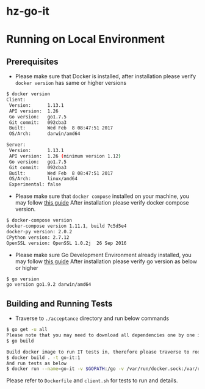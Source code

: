 # hz-go-it

# Running on Local Environment
## Prerequisites

* Please make sure that Docker is installed, after installation please verify `docker version` has same or higher versions 
```bash
$ docker version
Client:
 Version:      1.13.1
 API version:  1.26
 Go version:   go1.7.5
 Git commit:   092cba3
 Built:        Wed Feb  8 08:47:51 2017
 OS/Arch:      darwin/amd64

Server:
 Version:      1.13.1
 API version:  1.26 (minimum version 1.12)
 Go version:   go1.7.5
 Git commit:   092cba3
 Built:        Wed Feb  8 08:47:51 2017
 OS/Arch:      linux/amd64
 Experimental: false

```
* Please make sure that `docker compose` installed on your machine, you may follow [this guide](https://docs.docker.com/compose/install/)
After installation please verify docker compose version.
```bash
$ docker-compose version
docker-compose version 1.11.1, build 7c5d5e4
docker-py version: 2.0.2
CPython version: 2.7.12
OpenSSL version: OpenSSL 1.0.2j  26 Sep 2016
```

* Please make sure Go Development Environment already installed, you may follow [this guide](https://golang.org/doc/install)
After installation please verify go version as below or higher
 ```bash
$ go version
go version go1.9.2 darwin/amd64
```

## Building and Running Tests

* Traverse to `./acceptance` directory and run below commands

```bash
$ go get -u all
Please note that you may need to download all dependencies one by one if `go get -u all` does not work
$ go build

Build docker image to run IT tests in, therefore please traverse to root directory
$ docker build . -t go-it:1
And run tests as below
$ docker run --name=go-it -v $GOPATH:/go -v /var/run/docker.sock:/var/run/docker.sock -v <your-path-to-project>/acceptance:/local/source go-it:1
```
 Please refer to `Dockerfile` and `client.sh` for tests to run and details.